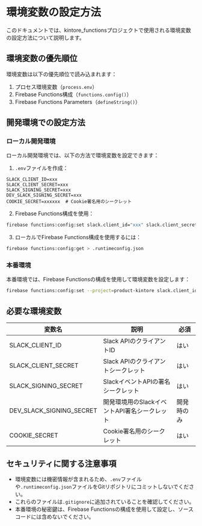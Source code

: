 # 環境変数の設定方法

このドキュメントでは、kintore_functionsプロジェクトで使用される環境変数の設定方法について説明します。

## 環境変数の優先順位

環境変数は以下の優先順位で読み込まれます：

1. プロセス環境変数（`process.env`）
2. Firebase Functions構成（`functions.config()`）
3. Firebase Functions Parameters（`defineString()`）

## 開発環境での設定方法

### ローカル開発環境

ローカル開発環境では、以下の方法で環境変数を設定できます：

1. `.env`ファイルを作成：
```
SLACK_CLIENT_ID=xxx
SLACK_CLIENT_SECRET=xxx
SLACK_SIGNING_SECRET=xxx
DEV_SLACK_SIGNING_SECRET=xxx
COOKIE_SECRET=xxxxxx  # Cookie署名用のシークレット
```

2. Firebase Functions構成を使用：
```bash
firebase functions:config:set slack.client_id="xxx" slack.client_secret="xxx" slack.signing_secret="xxx"
```

3. ローカルでFirebase Functions構成を使用するには：
```bash
firebase functions:config:get > .runtimeconfig.json
```

### 本番環境

本番環境では、Firebase Functionsの構成を使用して環境変数を設定します：

```bash
firebase functions:config:set --project=product-kintore slack.client_id="xxx" slack.client_secret="xxx" slack.signing_secret="xxx"
```

## 必要な環境変数

| 変数名 | 説明 | 必須 |
|--------|------|------|
| SLACK_CLIENT_ID | Slack APIのクライアントID | はい |
| SLACK_CLIENT_SECRET | Slack APIのクライアントシークレット | はい |
| SLACK_SIGNING_SECRET | SlackイベントAPIの署名シークレット | はい |
| DEV_SLACK_SIGNING_SECRET | 開発環境用のSlackイベントAPI署名シークレット | 開発時のみ |
| COOKIE_SECRET | Cookie署名用のシークレット | はい |

## セキュリティに関する注意事項

- 環境変数には機密情報が含まれるため、`.env`ファイルや`.runtimeconfig.json`ファイルをGitリポジトリにコミットしないでください。
- これらのファイルは`.gitignore`に追加されていることを確認してください。
- 本番環境の秘密鍵は、Firebase Functionsの構成を使用して設定し、ソースコードには含めないでください。

